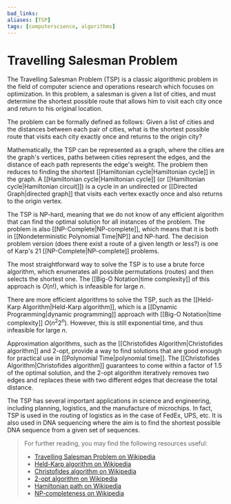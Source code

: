 ```yaml
---
bad_links: 
aliases: [TSP]
tags: [computerscience, algorithms]
---
```

# Travelling Salesman Problem

The Travelling Salesman Problem (TSP) is a classic algorithmic problem in the field of computer science and operations research which focuses on optimization. In this problem, a salesman is given a list of cities, and must determine the shortest possible route that allows him to visit each city once and return to his original location.

The problem can be formally defined as follows: Given a list of cities and the distances between each pair of cities, what is the shortest possible route that visits each city exactly once and returns to the origin city?

Mathematically, the TSP can be represented as a graph, where the cities are the graph's vertices, paths between cities represent the edges, and the distance of each path represents the edge's weight. The problem then reduces to finding the shortest [[Hamiltonian cycle|Hamiltonian cycle]] in the graph. A [[Hamiltonian cycle|Hamiltonian cycle]] (or [[Hamiltonian cycle|Hamiltonian circuit]]) is a cycle in an undirected or [[Directed Graph|directed graph]] that visits each vertex exactly once and also returns to the origin vertex.

The TSP is NP-hard, meaning that we do not know of any efficient algorithm that can find the optimal solution for all instances of the problem. The problem is also [[NP-Complete|NP-complete]], which means that it is both in [[Nondeterministic Polynomial Time|NP]] and NP-hard. The decision problem version (does there exist a route of a given length or less?) is one of Karp's 21 [[NP-Complete|NP-complete]] problems.

The most straightforward way to solve the TSP is to use a brute force algorithm, which enumerates all possible permutations (routes) and then selects the shortest one. The [[Big-O Notation|time complexity]] of this approach is $O(n!)$, which is infeasible for large $n$.

There are more efficient algorithms to solve the TSP, such as the [[Held-Karp Algorithm|Held-Karp algorithm]], which is a [[Dynamic Programming|dynamic programming]] approach with [[Big-O Notation|time complexity]] $O(n^2 2^n)$. However, this is still exponential time, and thus infeasible for large $n$.

Approximation algorithms, such as the [[Christofides Algorithm|Christofides algorithm]] and 2-opt, provide a way to find solutions that are good enough for practical use in [[Polynomial Time|polynomial time]]. The [[Christofides Algorithm|Christofides algorithm]] guarantees to come within a factor of 1.5 of the optimal solution, and the 2-opt algorithm iteratively removes two edges and replaces these with two different edges that decrease the total distance.

The TSP has several important applications in science and engineering, including planning, logistics, and the manufacture of microchips. In fact, TSP is used in the routing of logistics as in the case of FedEx, UPS, etc. It is also used in DNA sequencing where the aim is to find the shortest possible DNA sequence from a given set of sequences.

> For further reading, you may find the following resources useful:
> - [Travelling Salesman Problem on Wikipedia](https://www.google.com/search?q=Travelling+Salesman+Problem+Wikipedia)
> - [Held-Karp algorithm on Wikipedia](https://www.google.com/search?q=Held-Karp+algorithm+Wikipedia)
> - [Christofides algorithm on Wikipedia](https://www.google.com/search?q=Christofides+algorithm+Wikipedia)
> - [2-opt algorithm on Wikipedia](https://www.google.com/search?q=2-opt+algorithm+Wikipedia)
> - [Hamiltonian path on Wikipedia](https://www.google.com/search?q=Hamiltonian+path+Wikipedia)
> - [NP-completeness on Wikipedia](https://www.google.com/search?q=NP-completeness+Wikipedia)